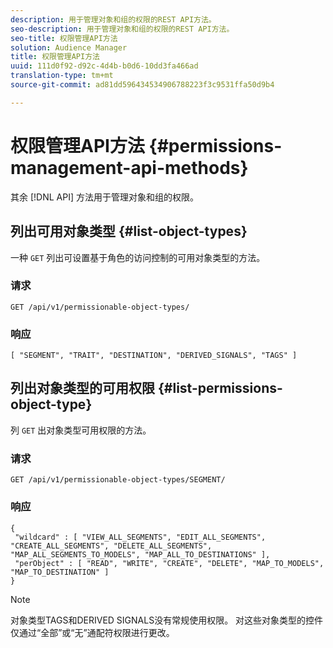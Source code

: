 ```yaml
---
description: 用于管理对象和组的权限的REST API方法。
seo-description: 用于管理对象和组的权限的REST API方法。
seo-title: 权限管理API方法
solution: Audience Manager
title: 权限管理API方法
uuid: 111d0f92-d92c-4d4b-b0d6-10dd3fa466ad
translation-type: tm+mt
source-git-commit: ad81dd596434534906788223f3c9531ffa50d9b4

---
```



# 权限管理API方法 {#permissions-management-api-methods}

其余 [!DNL API] 方法用于管理对象和组的权限。

<!-- c_rest_api_perm_man.xml -->

## 列出可用对象类型 {#list-object-types}

一种 `GET` 列出可设置基于角色的访问控制的可用对象类型的方法。

<!-- r_rest_api_perm_list.xml -->

### 请求

`GET /api/v1/permissionable-object-types/`

### 响应

```
[ "SEGMENT", "TRAIT", "DESTINATION", "DERIVED_SIGNALS", "TAGS" ]
```

## 列出对象类型的可用权限 {#list-permissions-object-type}

列 `GET` 出对象类型可用权限的方法。

<!-- r_rest_api_perm_list_perms.xml -->

### 请求

`GET /api/v1/permissionable-object-types/SEGMENT/`

### 响应

```
{ 
 "wildcard" : [ "VIEW_ALL_SEGMENTS", "EDIT_ALL_SEGMENTS", "CREATE_ALL_SEGMENTS", "DELETE_ALL_SEGMENTS", "MAP_ALL_SEGMENTS_TO_MODELS", "MAP_ALL_TO_DESTINATIONS" ], 
 "perObject" : [ "READ", "WRITE", "CREATE", "DELETE", "MAP_TO_MODELS", "MAP_TO_DESTINATION" ]
}
```

>[!NOTE]
>
>对象类型TAGS和DERIVED SIGNALS没有常规使用权限。 对这些对象类型的控件仅通过“全部”或“无”通配符权限进行更改。